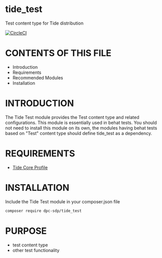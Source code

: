 # tide_test
Test content type for Tide distribution

[![CircleCI](https://circleci.com/gh/dpc-sdp/tide_test.svg?style=svg&circle-token=2395a9f5b7b4212a37c28b26c6a63e007c26d59d)](https://circleci.com/gh/dpc-sdp/tide_test)

# CONTENTS OF THIS FILE

* Introduction
* Requirements
* Recommended Modules
* Installation

# INTRODUCTION
The Tide Test module provides the Test content type and related configurations.
This module is essentially used in behat tests. 
You should not need to install this module on its own, the modules having behat tests based on 
"Test" content type should define tide_test as a dependency.

# REQUIREMENTS
* [Tide Core Profile](https://github.com/dpc-sdp/tide)


# INSTALLATION
Include the Tide Test module in your composer.json file
```bash
composer require dpc-sdp/tide_test
```

# PURPOSE
- test content type
- other test functionality
